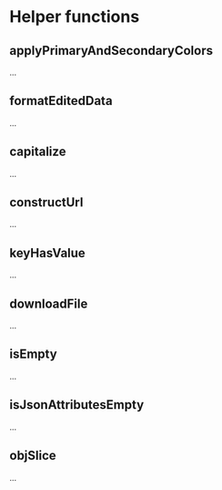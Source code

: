 # Helper functions

## applyPrimaryAndSecondaryColors

...


## formatEditedData

...

## capitalize

...

## constructUrl

...

## keyHasValue

...

## downloadFile

...

## isEmpty

...

## isJsonAttributesEmpty

...

## objSlice

...
